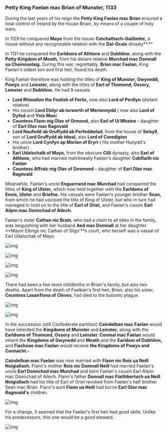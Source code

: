 ### Petty King Faelan mac Brian of Munster, 1133

During the last years of his reign the **Petty King Faelan mac Brian** ensured a total control of Ireland by the house Briain, by means of a couple of holy wars. 

In 1129 he conquered **Mayo** from the house **Cetchathach-Gaillimhe,** a house without any recognizable relation with the **Dal-Gcais** dinasty**.**

In 1131 he conquered the **Earldoms of Athlone** and **Dubhlinn**, along with the **Petty Kingdom of Meath,** from his distant relative **Murchad mac Domnall ua Cheinnselaig.** During this war, regrettably, **Brian mac Faelan**, King Faelan's oldest son and first heir, found his death. 

King Faelan therefore was holding the titles of **King of Munster, Gwynedd, Powys** and **Leinster,** along with the titles of **Earl of Thomond, Ossory, Leinster** and **Dubhlinn.** He had 9 vassals

- **Lord Rhiwallon the Foolish of Ferlix,** now also **Lord of Penllyn** (distant relative)
- His cousin **Lord Elidyr ab Iorwerth of Merionnydd** ( now also **Lord of Dyfed** and **Ynis Mon**)
- **Countess Flann nig Olav of Ormond,** also **Earl of Ui Mhaine -** daughter of **Earl Olav mac Ragnvald**
- **Lord Naufedd ab Gruffydd ab Perfeddwlad**, from the house of **Seisyll**, son of **Lord Gruffydd ab Idwal,** also **Lord of Ceredigion**
- His uncle **Lord Cynfyn ap Morien of Eryri** ( His mother Hunydd's brother) 
- **Earl Udalschalk of Mayo,** from the obscure **Cilli** dynasty, also **Earl of Athlone,** who had married matrilineally Faelan's daughter **Cobflaith nic Faelan**
- **Countess Affraic nig Olav of Desmond** **-** daughter of **Earl Olav mac Ragnvald**

Meanwhile, Faelan's uncle **Enguerrand mac Murchad** had conquered the titles of **King of Ulster,** which now held together with the **Earldoms of Ennis, Ulster** and **Briefne.** His vassals were Faelan's younger brother **Sean,** from which he had usurped the title of King of Ulster, but who in turn had managed to hold on to the title of **Earl of Oriel,** and Faelan's cousin **Earl Ailpin mac Donnchad of Ailech.**

Faelan's sister **Cathan nic Brain**, who had a claim to all titles in the family, was languishing with her husband **Aed mac Domnall** at her daughter **Mayor Elbrigs nic Cathan of Sligo'**s court, who herself was a vassal of Earl Udalschak of Mayo.

![img](06-King_Faelan-1133/map1.jpg)

![img](06-King_Faelan-1133/map2.jpg)

![img](06-King_Faelan-1133/din3.jpg)

![img](06-King_Faelan-1133/din4.jpg)

There had been a few more childbirths in Briain's family, but also two deaths. Apart from the death of Faelban's first heir, Brian, also his sister, **Countess Lasairfiona of Cleves**, had died to the bubonic plague.

![img](06-King_Faelan-1133/din1.jpg)

![img](06-King_Faelan-1133/din2.jpg)

In the succession (still Confederate partition) **Caindelban mac Faelan** would have inherited the **Kingdoms of Munster** and **Leinster,** along with the **Earldoms of Thomond, Ossory** and **Leinster. Conmal mac Faelan** would inherit the **Kingdoms of Gwynedd** and **Meath** and the **Earldom of Dubhlinn,** and **Fiachnae mac Faelan** would receive **the Kingdoms of Powys and Connacht.-**

**Caindelban mac Faelan** was now married with **Flann nic Rois ua Neill Noigiallach.** Flann's mother **Rois nic Domnall Neill** had married Faelan's uncle **Earl Donnchad mac Murchad** and born Faelan's cousin Earl Ailpin mac Donnchad of Ailech. Flann's father **Donnall mac Flaithbertach ua Neill Noigiallach** had his title of Earl of Oriel revoked from Faelan's half brother Sean mac Brian. Flann's aunt **Flann ua Neill** had borne **Earl Olav mac Ragnvald's** children.

![img](06-King_Faelan-1133/din6.jpg)

For a change, it seemed that the Faelan's first heir had good skills. Unlike his predecessors, this one would be a good steward.

![img](06-King_Faelan-1133/heirs.jpg)